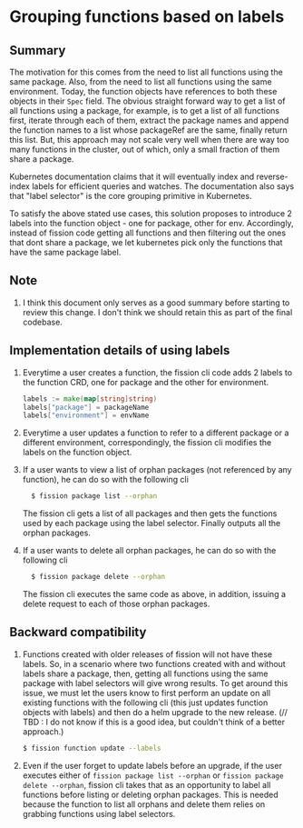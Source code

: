 # Grouping functions based on labels 

## Summary
The motivation for this comes from the need to list all functions using the same package. Also, from the need to list all functions using the same environment.
Today, the function objects have references to both these objects in their `Spec` field. 
The obvious straight forward way to get a list of all functions using a package, for example, is to get a list of all functions first, iterate through each of them, extract the package names and append the function names to a list whose packageRef are the same, finally return this list.
But, this approach may not scale very well when there are way too many functions in the cluster, out of which, only a small fraction of them share a package.

Kubernetes documentation claims that it will eventually index and reverse-index labels for efficient queries and watches. 
The documentation also says that "label selector" is the core grouping primitive in Kubernetes.

To satisfy the above stated use cases, this solution proposes to introduce 2 labels into the function object - one for package, other for env.
Accordingly, instead of fission code getting all functions and then filtering out the ones that dont share a package, we let kubernetes pick only the functions that have the same package label.

## Note
1.  I think this document only serves as a good summary before starting to review this change. I don't think we should retain this as part of the final codebase.
    
## Implementation details of using labels
1.  Everytime a user creates a function, the fission cli code adds 2 labels to the function CRD, one for package and the other for environment. 
    ```go
    labels := make(map[string]string)
    labels["package"] = packageName
    labels["environment"] = envName
    ```
    
2.  Everytime a user updates a function to refer to a different package or a different environment, correspondingly, the fission cli modifies the labels on the function object.

3.  If a user wants to view a list of orphan packages (not referenced by any function), he can do so with the following cli
    ```bash
      $ fission package list --orphan
    ```
    The fission cli gets a list of all packages and then gets the functions used by each package using the label selector. Finally outputs all the orphan packages.
    
4.  If a user wants to delete all orphan packages, he can do so with the following cli
    ```bash
      $ fission package delete --orphan
    ```
    The fission cli executes the same code as above, in addition, issuing a delete request to each of those orphan packages.
    
 ## Backward compatibility
1.  Functions created with older releases of fission will not have these labels. So, in a scenario where two functions created with and without labels share a package, then, 
    getting all functions using the same package with label selectors will give wrong results.
    To get around this issue, we must let the users know to first perform an update on all existing functions with the following cli (this just updates function objects with labels)
    and then do a helm upgrade to the new release. (// TBD : I do not know if this is a good idea, but couldn't think of a better approach.)
    ```bash
    $ fission function update --labels
    ```

2.  Even if the user forget to update labels before an upgrade, if the user executes either of `fission package list --orphan` or `fission package delete --orphan`,
    fission cli takes that as an opportunity to label all functions before listing or deleting orphan packages. This is needed because the function to list all orphans 
    and delete them relies on grabbing functions using label selectors. 
    

  

 